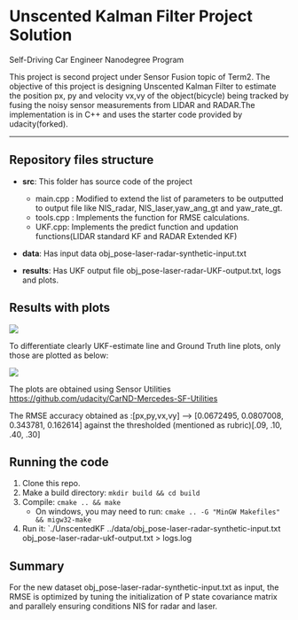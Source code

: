# Unscented Kalman Filter Project Solution

Self-Driving Car Engineer Nanodegree Program

This project is second project under Sensor Fusion topic of Term2. The objective of this project is designing Unscented Kalman Filter to estimate the position px, py and velocity vx,vy of the object(bicycle) being tracked by fusing the noisy sensor measurements from LIDAR and RADAR.The implementation is in C++ and uses the starter code provided by udacity(forked).

---

## Repository files structure

* **src**: This folder has source code of the project
     - main.cpp : Modified to extend the list of parameters to be outputted to output file like NIS_radar, NIS_laser,yaw_ang_gt and  yaw_rate_gt.
     - tools.cpp : Implements the function for RMSE calculations.
     - UKF.cpp: Implements the predict function and updation functions(LIDAR standard KF and RADAR Extended KF)
     
* **data**: Has input data obj_pose-laser-radar-synthetic-input.txt
* **results**: Has UKF output file obj_pose-laser-radar-UKF-output.txt, logs and plots.
     
## Results with plots


![](./results/UKF_Meas_GT_plot.png)


To differentiate clearly UKF-estimate line and Ground Truth line plots, only those are plotted as below:

![](./results/UKF_GT_plot.png)

The plots are obtained using Sensor Utilities https://github.com/udacity/CarND-Mercedes-SF-Utilities

The RMSE accuracy obtained as :[px,py,vx,vy] --> [0.0672495, 0.0807008, 0.343781,  0.162614] against the thresholded (mentioned as rubric)[.09, .10, .40, .30]

## Running the code
1. Clone this repo.
2. Make a build directory: `mkdir build && cd build`
3. Compile: `cmake .. && make` 
   * On windows, you may need to run: `cmake .. -G "MinGW Makefiles" && migw32-make`
4. Run it: `./UnscentedKF ../data/obj_pose-laser-radar-synthetic-input.txt obj_pose-laser-radar-ukf-output.txt > logs.log

## Summary

For the new dataset obj_pose-laser-radar-synthetic-input.txt as input, the RMSE is optimized by tuning the initialization of P state covariance matrix and parallely ensuring conditions NIS for radar and laser.













